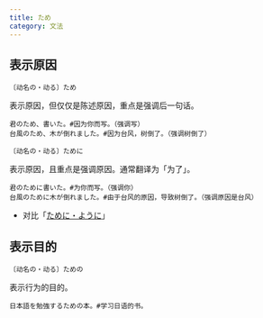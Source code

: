 ```yaml
---
title: ため
category: 文法
---
```


## 表示原因

`〔动名の・动る〕ため`

表示原因，但仅仅是陈述原因，重点是强调后一句话。

```example
君のため、書いた。#因为你而写。（强调写）
台風のため、木が倒れました。#因为台风，树倒了。（强调树倒了）
```

`〔动名の・动る〕ために`

表示原因，且重点是强调原因。通常翻译为「为了」。

```example
君のために書いた。#为你而写。（强调你）
台風のために木が倒れました。#由于台风的原因，导致树倒了。（强调原因是台风）
```

- 对比「[ために・ように](tameni-youni)」

## 表示目的

`〔动名の・动る〕ための`

表示行为的目的。

```example
日本語を勉強するための本。#学习日语的书。
```
